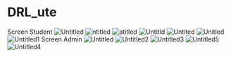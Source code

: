 # DRL_ute
Screen Student
![Untitled](https://user-images.githubusercontent.com/63786466/192528009-0c7c305d-4095-47cf-b214-2fd8803b70f1.png)
![ntitled](https://user-images.githubusercontent.com/63786466/192528064-1784e38a-b3ad-4b70-b17c-5b353850e615.png)
![atitled](https://user-images.githubusercontent.com/63786466/192528098-a08fbb14-1aa9-49f2-b557-f2bc791cd309.png)
![Untitld](https://user-images.githubusercontent.com/63786466/192528127-648da58d-3861-4659-9dd9-21a92df3fabf.png)
![Untited](https://user-images.githubusercontent.com/63786466/192528172-c3624884-ed80-448a-8ebf-b3179e8158d7.png)
![Unitled](https://user-images.githubusercontent.com/63786466/192528176-57941afa-4e5c-49d8-89bb-7f40aa499859.png)
![Untitled1](https://user-images.githubusercontent.com/63786466/192528218-6b29c10c-c64b-4d93-90b4-a0711c288294.png)
Screen Admin
![Untitled](https://user-images.githubusercontent.com/63786466/192528263-2736509c-aacb-44e9-b34d-f5e6fd23f70a.png)
![Untitled2](https://user-images.githubusercontent.com/63786466/192528271-05095282-922e-488d-82b7-29dba27a9d85.png)
![Untitled3](https://user-images.githubusercontent.com/63786466/192528324-a59767ad-2b63-45b2-8e1e-3648280e742c.png)
![Untitled5](https://user-images.githubusercontent.com/63786466/192528329-009d9d2f-a76a-495a-8023-1c670f916bc7.png)
![Untitled4](https://user-images.githubusercontent.com/63786466/192528345-c1c4f032-dc83-4b51-b896-bba4312a0a6c.png)
